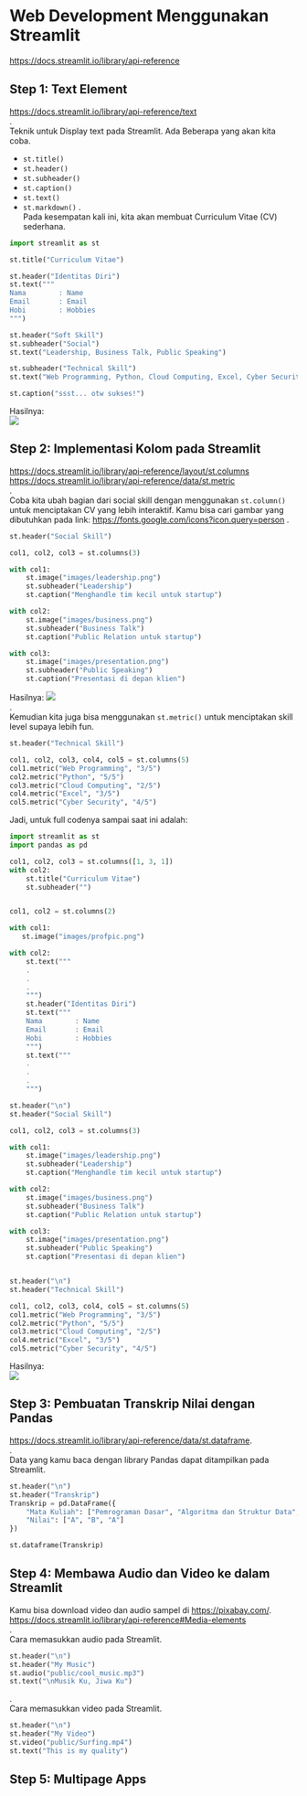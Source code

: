 # Web Development Menggunakan Streamlit
https://docs.streamlit.io/library/api-reference  

## Step 1: Text Element
https://docs.streamlit.io/library/api-reference/text  
.  
Teknik untuk Display text pada Streamlit. Ada Beberapa yang akan kita coba.
- `st.title()`
- `st.header()`
- `st.subheader()`
- `st.caption()`
- `st.text()`
- `st.markdown()`
.  
Pada kesempatan kali ini, kita akan membuat Curriculum Vitae (CV) sederhana. 
```python
import streamlit as st

st.title("Curriculum Vitae")

st.header("Identitas Diri")
st.text("""
Nama        : Name 
Email       : Email
Hobi        : Hobbies
""")

st.header("Soft Skill")
st.subheader("Social")
st.text("Leadership, Business Talk, Public Speaking")

st.subheader("Technical Skill")
st.text("Web Programming, Python, Cloud Computing, Excel, Cyber Security")

st.caption("ssst... otw sukses!")
```

Hasilnya:  
![](attachments/Pasted%20image%2020220719160652.png)  
## Step 2: Implementasi Kolom pada Streamlit
https://docs.streamlit.io/library/api-reference/layout/st.columns  
https://docs.streamlit.io/library/api-reference/data/st.metric  
.  
Coba kita ubah bagian dari social skill dengan menggunakan `st.column()` untuk menciptakan CV yang lebih interaktif. Kamu bisa cari gambar yang dibutuhkan pada link: https://fonts.google.com/icons?icon.query=person .
```python
st.header("Social Skill")

col1, col2, col3 = st.columns(3)

with col1:
    st.image("images/leadership.png")
    st.subheader("Leadership")
    st.caption("Menghandle tim kecil untuk startup")

with col2:
    st.image("images/business.png")
    st.subheader("Business Talk")
    st.caption("Public Relation untuk startup")

with col3:
    st.image("images/presentation.png")
    st.subheader("Public Speaking")
    st.caption("Presentasi di depan klien")
```

Hasilnya:
![](attachments/Pasted%20image%2020220719165813.png)  
.  
Kemudian kita juga bisa menggunakan `st.metric()` untuk menciptakan skill level supaya lebih fun. 
```python
st.header("Technical Skill")

col1, col2, col3, col4, col5 = st.columns(5)
col1.metric("Web Programming", "3/5")
col2.metric("Python", "5/5")
col3.metric("Cloud Computing", "2/5")
col4.metric("Excel", "3/5")
col5.metric("Cyber Security", "4/5")
```

Jadi, untuk full codenya sampai saat ini adalah:
```python
import streamlit as st
import pandas as pd

col1, col2, col3 = st.columns([1, 3, 1])
with col2:
    st.title("Curriculum Vitae")
    st.subheader("")


col1, col2 = st.columns(2)

with col1:
   st.image("images/profpic.png")

with col2:
    st.text("""
    .
    .
    .
    """)
    st.header("Identitas Diri")
    st.text("""
    Nama        : Name 
    Email       : Email
    Hobi        : Hobbies
    """)
    st.text("""
    .
    .
    .
    """)

st.header("\n")
st.header("Social Skill")

col1, col2, col3 = st.columns(3)

with col1:
    st.image("images/leadership.png")
    st.subheader("Leadership")
    st.caption("Menghandle tim kecil untuk startup")

with col2:
    st.image("images/business.png")
    st.subheader("Business Talk")
    st.caption("Public Relation untuk startup")

with col3:
    st.image("images/presentation.png")
    st.subheader("Public Speaking")
    st.caption("Presentasi di depan klien")


st.header("\n")
st.header("Technical Skill")

col1, col2, col3, col4, col5 = st.columns(5)
col1.metric("Web Programming", "3/5")
col2.metric("Python", "5/5")
col3.metric("Cloud Computing", "2/5")
col4.metric("Excel", "3/5")
col5.metric("Cyber Security", "4/5")
```

Hasilnya:  
![](attachments/Pasted%20image%2020220719173512.png)  

## Step 3: Pembuatan Transkrip Nilai dengan Pandas
https://docs.streamlit.io/library/api-reference/data/st.dataframe.  
.  
Data yang kamu baca dengan library Pandas dapat ditampilkan pada Streamlit.
```python
st.header("\n")
st.header("Transkrip")
Transkrip = pd.DataFrame({
    "Mata Kuliah": ["Pemrograman Dasar", "Algoritma dan Struktur Data", "Keamanan Informasi"],
    "Nilai": ["A", "B", "A"]
})

st.dataframe(Transkrip)
```

## Step 4: Membawa Audio dan Video  ke dalam Streamlit
Kamu bisa download video dan audio sampel di https://pixabay.com/.  
https://docs.streamlit.io/library/api-reference#Media-elements  
.  
Cara memasukkan audio pada Streamlit.  
```python
st.header("\n")
st.header("My Music")
st.audio("public/cool_music.mp3")
st.text("\nMusik Ku, Jiwa Ku")
```
.  
Cara memasukkan video pada Streamlit.
```python
st.header("\n")
st.header("My Video")
st.video("public/Surfing.mp4")
st.text("This is my quality")
```

## Step 5: Multipage Apps





